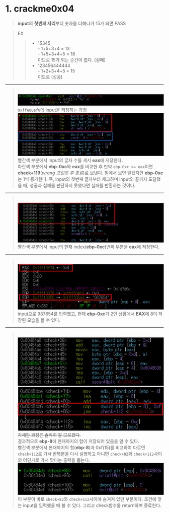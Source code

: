 # **1. crackme0x04**

>**input**의 **첫번째 자리**부터 숫자를 더해나가 15가 되면 PASS

>EX
>> - 15345<br> - 1+5+3+4 = 13 <br> - 1+5+3+4+5 = 18<br>이므로 15가 되는 순간이 없다. (실패)
>> - 123456444444<br> - 1+2+3+4+5 = 15<br>이므로 (성공)
***
><br><img src="../image/d1.png"><br>
`0xffe80ef0`에 input을 저장하는 과정
<br><img src="../image/d2.png"><br>
빨간색 부분에서 input의 글자 수를 세서 **eax**에 저장한다.
<br>파란색 부분에서 **ebp-0xc**와 **eax**를 비교한 후 만약 `ebp-0xc >= eax`이면 **check+119**(*wrong 프린트 후 종료*)로 보낸다. 밑에서 보면 알겠지만 **ebp-0xc**는 1씩 증가한다. 즉, input의 첫번째 글자부터 체크하며 input의 끝까지 도달했을 때, 성공과 실패를 판단하지 못했다면 실패를 반환하는 것이다. 
***
><br><img src="../image/d3.png"><br>
빨간색 부분에서 input의 현재 index(**ebp-0xc**)번째 부분을 **eax**에 저장한다.
***
><br><img src="../image/d4.png"><br>
input으로 987654를 입력했고, 현재 **ebp-0xc**가 2인 상황에서 **EAX**에 8이 저장된 모습을 볼 수 있다.
***
><br><img src="../image/d5.png"><br><img src="../image/d6.png"><br>
~~자세한 과정은 솔직히 잘 모르겠다.~~
<br>결과적으로 **ebp-8**에 현재까지의 합이 저장되어 있음을 알 수 있다.<br> 
빨간색 부분에서 현재까지의 합(**ebp-8**)과 0xf(15)를 비교하여 다르면 `check+112`로 가서 반복문을 다시 실행하고 아니면 `check+82`와 `check+112`사이의 어딘가로 가서 맞다는 출력을 뽑는다. 
<br><img src="../image/d7.png"><br>
이 부분이 바로 `check+82`와 `check+112`사이에 숨겨져 있던 부분이다. 조건에 맞는 input을 입력했을 때 볼 수 있다. 그리고 check함수를 return하며 종료한다.

